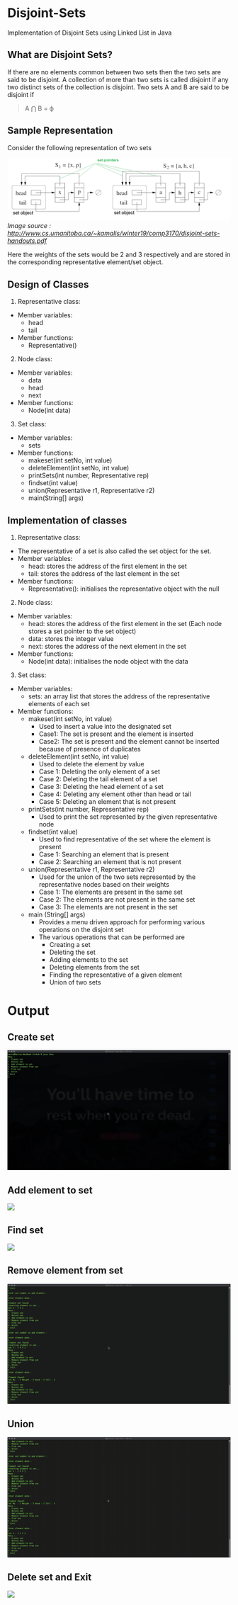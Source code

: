 # Disjoint-Sets
Implementation of Disjoint Sets using Linked List in Java

## What are Disjoint Sets?
If there are no elements common between two sets then the two sets are said to be disjoint. A collection of more than two sets is called disjoint if any two distinct sets of the collection is disjoint. Two sets A and B are said to be disjoint if
> A ⋂ B = ϕ


## Sample Representation
Consider the following representation of two sets 

![](DisjointSetsRepresentation.png) 
*Image source : http://www.cs.umanitoba.ca/~kamalis/winter19/comp3170/disjoint-sets-handouts.pdf*

Here the weights of the sets would be 2 and 3 respectively and are stored in the corresponding representative element/set object.

## Design of Classes

1. Representative class:
* Member variables:
  * head
  * tail
* Member functions:
  * Representative()

2. Node class:
* Member variables:
  * data
  * head
  * next
* Member functions:
  * Node(int data)
	
3. Set class:
* Member variables:
  * sets
* Member functions:
  * makeset(int setNo, int value)
  * deleteElement(int setNo, int value)
  * printSets(int number, Representative rep)
  * findset(int value)
  * union(Representative r1, Representative r2)
  * main(String[] args)

## Implementation of classes 

1. Representative class:
* The representative of a set is also called the set object for the set.
* Member variables:
  * head: stores the address of the first element in the set
  * tail: stores the address of the last element in the set
* Member functions:
  * Representative(): initialises the representative object with the null 

2. Node class:
* Member variables:
  * head: stores the address of the first element in the set (Each node stores a set pointer to the set object) 
  * data: stores the integer value
  * next:  stores the address of the next element in the set
* Member functions:
  * Node(int data): initialises the node object with the data

3. Set class:
* Member variables:
    * sets: an array list that stores the address of the representative elements of each set
* Member functions:
  * makeset(int setNo, int value)
    * Used to insert a value into the designated set
    * Case1: The set is present and the element is inserted
    * Case2: The set is present and the element cannot be  inserted because of presence of duplicates
  * deleteElement(int setNo, int value)
    * Used to delete the element by value
    * Case 1: Deleting the only element of a set
    * Case 2: Deleting the tail element of a set
    * Case 3: Deleting the head element of a set
    * Case 4: Deleting any element other than head or tail
    * Case 5: Deleting an element that is not present
  * printSets(int number, Representative rep)
    * Used to print the set represented by the given representative node 
  * findset(int value)
    * Used to find representative of the set where the element is present
    * Case 1: Searching an element that is present
    * Case 2: Searching an element that is not present
  * union(Representative r1, Representative r2)
    * Used for the union of the two sets represented by the representative nodes based on their weights
    * Case 1: The elements are present in the same set
    * Case 2: The elements are not present in the same set
    * Case 3: The elements are not present in the set
  * main (String[] args)
    * Provides a menu driven approach for performing various operations on the disjoint set
    * The various operations that can be performed are
      * Creating a set
      * Deleting the set
      * Adding elements to the set
      * Deleting elements from the set
      * Finding the representative of a given element
      * Union of two sets
      
# Output

## Create set
![](Create&#32;set.gif) 

## Add element to set
![](Add&#32;Element&#32;to&#32;Set.gif) 

## Find set
![](Find&#32;Set.gif) 

## Remove element from set
![](Remove&#32;element&#32;from&#32;set.gif) 

## Union
![](Union.gif) 

## Delete set and Exit
![](Delete&#32;set&#32;and&#32;exit.gif) 


